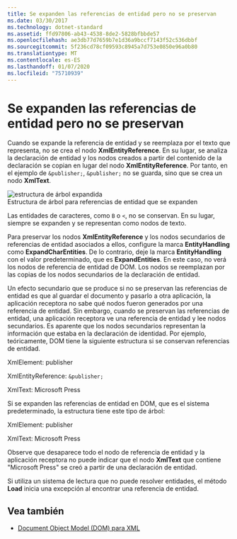 ```yaml
---
title: Se expanden las referencias de entidad pero no se preservan
ms.date: 03/30/2017
ms.technology: dotnet-standard
ms.assetid: ffd97806-ab43-4538-8de2-5828bfbbde57
ms.openlocfilehash: ae3db77d7659b7e1d36a9bccf7143f52c536dbbf
ms.sourcegitcommit: 5f236cd78cf09593c8945a7d753e0850e96a0b80
ms.translationtype: MT
ms.contentlocale: es-ES
ms.lasthandoff: 01/07/2020
ms.locfileid: "75710939"
---
```

# <a name="entity-references-are-expanded-and-not-preserved"></a>Se expanden las referencias de entidad pero no se preservan
Cuando se expande la referencia de entidad y se reemplaza por el texto que representa, no se crea el nodo **XmlEntityReference**. En su lugar, se analiza la declaración de entidad y los nodos creados a partir del contenido de la declaración se copian en lugar del nodo **XmlEntityReference**. Por tanto, en el ejemplo de `&publisher;`, `&publisher;` no se guarda, sino que se crea un nodo **XmlText**.  
  
 ![estructura de árbol expandida](../../../../docs/standard/data/xml/media/xmlentityref-expanded-nodes.gif "xmlentityref_expanded_nodes")  
Estructura de árbol para referencias de entidad que se expanden  
  
 Las entidades de caracteres, como `B` o `<`, no se conservan. En su lugar, siempre se expanden y se representan como nodos de texto.  
  
 Para preservar los nodos **XmlEntityReference** y los nodos secundarios de referencias de entidad asociados a ellos, configure la marca **EntityHandling** como **ExpandCharEntities**. De lo contrario, deje la marca **EntityHandling** con el valor predeterminado, que es **ExpandEntities**. En este caso, no verá los nodos de referencia de entidad de DOM. Los nodos se reemplazan por las copias de los nodos secundarios de la declaración de entidad.  
  
 Un efecto secundario que se produce si no se preservan las referencias de entidad es que al guardar el documento y pasarlo a otra aplicación, la aplicación receptora no sabe qué nodos fueron generados por una referencia de entidad. Sin embargo, cuando se preservan las referencias de entidad, una aplicación receptora ve una referencia de entidad y lee nodos secundarios. Es aparente que los nodos secundarios representan la información que estaba en la declaración de identidad. Por ejemplo, teóricamente, DOM tiene la siguiente estructura si se conservan referencias de entidad.  
  
 XmlElement: publisher  
  
 XmlEntityReference: `&publisher;`  
  
 XmlText: Microsoft Press  
  
 Si se expanden las referencias de entidad en DOM, que es el sistema predeterminado, la estructura tiene este tipo de árbol:  
  
 XmlElement: publisher  
  
 XmlText: Microsoft Press  
  
 Observe que desaparece todo el nodo de referencia de entidad y la aplicación receptora no puede indicar que el nodo **XmlText** que contiene "Microsoft Press" se creó a partir de una declaración de entidad.  
  
 Si utiliza un sistema de lectura que no puede resolver entidades, el método **Load** inicia una excepción al encontrar una referencia de entidad.  
  
## <a name="see-also"></a>Vea también

- [Document Object Model (DOM) para XML](../../../../docs/standard/data/xml/xml-document-object-model-dom.md)
